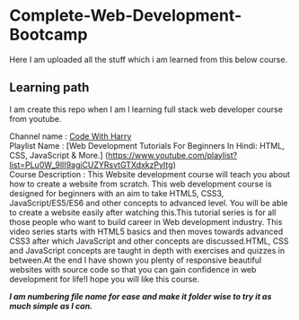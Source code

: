 # Complete-Web-Development-Bootcamp
Here I am uploaded all the stuff which  i am learned from  this below  course.

## Learning path

I am create this repo when  I am l learning full stack web developer course from youtube.    

Channel name : [Code With Harry](https://www.youtube.com/channel/UCeVMnSShP_Iviwkknt83cww)  
Playlist Name : [Web Development Tutorials For Beginners In Hindi: HTML, CSS, JavaScript & More.] (https://www.youtube.com/playlist?list=PLu0W_9lII9agiCUZYRsvtGTXdxkzPyItg)   
Course Description : This Website development course will teach you about how to create a website from scratch. This web development course is designed for beginners with an aim to take HTML5, CSS3, JavaScript/ES5/ES6 and other concepts to advanced level. You will be able to create a website easily after watching this.This tutorial series is for all those people who want to build career in Web development industry. This video series starts with HTML5 basics and then moves towards advanced CSS3 after which JavaScript and other concepts are discussed.HTML, CSS and JavaScript concepts are taught in depth with exercises and quizzes in between.At the end I have shown you plenty of responsive beautiful websites with source code so that you can gain confidence in web development for life!I hope you will like this course.    

***I am numbering file name for  ease and make it folder wise to try it as much simple as I can.***   
